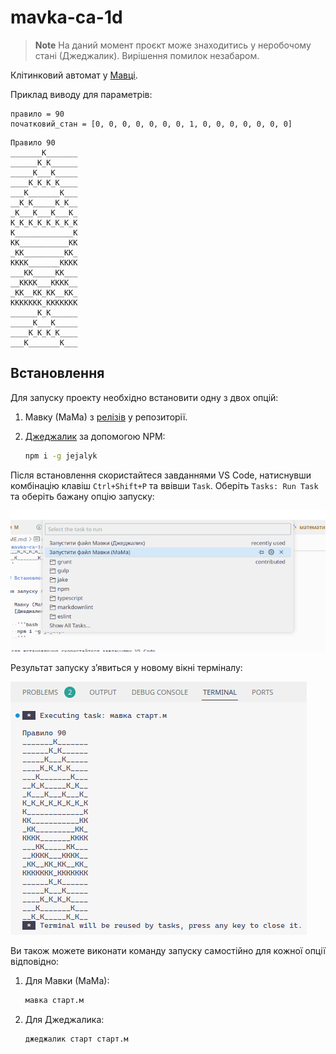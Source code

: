 # mavka-ca-1d

> **Note**
> На даний момент проєкт може знаходитись у неробочому стані (Джеджалик).
> Вирішення помилок незабаром.

Клітинковий автомат у [Мавці](https://xn--80aaf6ah.xn--j1amh/).

Приклад виводу для параметрів:

```text
правило = 90
початковий_стан = [0, 0, 0, 0, 0, 0, 0, 1, 0, 0, 0, 0, 0, 0, 0]
```

```text
Правило 90
_______К_______
______К_К______
_____К___К_____
____К_К_К_К____
___К_______К___
__К_К_____К_К__
_К___К___К___К_
К_К_К_К_К_К_К_К
К_____________К
КК___________КК
_КК_________КК_
КККК_______КККК
___КК_____КК___
__КККК___КККК__
_КК__КК_КК__КК_
ККККККК_ККККККК
______К_К______
_____К___К_____
____К_К_К_К____
___К_______К___
```

## Встановлення

Для запуску проекту необхідно встановити одну з двох опцій:

1. Мавку (МаМа) з [релізів](https://github.com/mavka-ukr/mavka/releases) у репозиторії.
2. [Джеджалик](https://www.npmjs.com/package/jejalyk) за допомогою NPM:

    ```bash
    npm i -g jejalyk
    ```

Після встановлення скористайтеся завданнями VS Code,
натиснувши комбінацію клавіш `Ctrl+Shift+P` та ввівши `Task`.
Оберіть `Tasks: Run Task` та оберіть бажану опцію запуску:

![Запуск опції](img/run_task.png)

Результат запуску зʼявиться у новому вікні терміналу:

![Результат запуску](img/run_task_result.png)

Ви також можете виконати команду запуску самостійно для кожної опції відповідно:

1. Для Мавки (МаМа):

    ```bash
    мавка старт.м
    ```

2. Для Джеджалика:

    ```bash
    джеджалик старт старт.м
    ```
